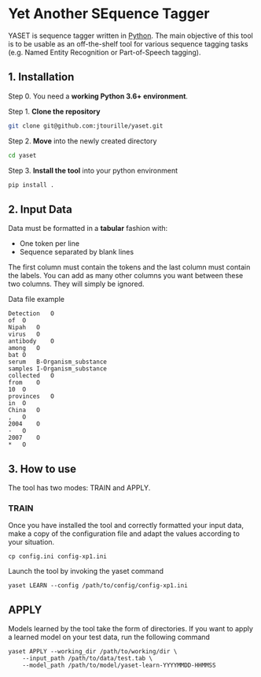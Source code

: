 # Yet Another SEquence Tagger

YASET is sequence tagger written in [Python](https://www.python.org/).
The main objective of this tool is to be usable as an off-the-shelf tool for various sequence tagging tasks 
(e.g. Named Entity Recognition or Part-of-Speech tagging).

## 1. Installation

Step 0. You need a **working Python 3.6+ environment**.

Step 1. **Clone the repository**
```bash
git clone git@github.com:jtourille/yaset.git
```

Step 2. **Move** into the newly created directory
```bash
cd yaset
```

Step 3. **Install the tool** into your python environment
```bash
pip install .
```

## 2. Input Data

Data must be formatted in a **tabular** fashion with:
* One token per line
* Sequence separated by blank lines

The first column must contain the tokens and the last column must contain the labels.
You can add as many other columns you want between these two columns. They will simply be ignored.

Data file example
```text
Detection   O
of  O
Nipah   O
virus   O
antibody    O
among   O
bat O
serum   B-Organism_substance
samples I-Organism_substance
collected   O
from    O
10  O
provinces   O
in  O
China   O
,   O
2004    O
-   O
2007    O
*   O

```

## 3. How to use

The tool has two modes: TRAIN and APPLY.

### TRAIN

Once you have installed the tool and correctly formatted your input data, make a copy of the configuration file and 
adapt the values according to your situation.

```text
cp config.ini config-xp1.ini
```

Launch the tool by invoking the yaset command

```text
yaset LEARN --config /path/to/config/config-xp1.ini
```

## APPLY

Models learned by the tool take the form of directories. If you want to apply a learned model on your test data, run
 the following command
 
```text
yaset APPLY --working_dir /path/to/working/dir \
    --input_path /path/to/data/test.tab \
    --model_path /path/to/model/yaset-learn-YYYYMMDD-HHMMSS
```


